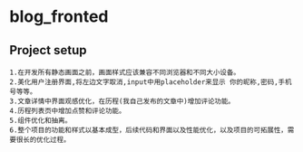 # blog_fronted

## Project setup

```
1.在开发所有静态画面之前，画面样式应该兼容不同浏览器和不同大小设备。
2.美化用户注册界面,将左边文字取消,input中用placeholder来显示 你的昵称,密码,手机号等等。
3.文章详情中界面观感优化，在历程(我自己发布的文章中)增加评论功能。
4.历程列表页中增加点赞和评论功能。
5.组件优化和抽离。
6.整个项目的功能和样式以基本成型，后续代码和界面以及性能优化，以及项目的可拓展性，需要很长的优化过程。

```
